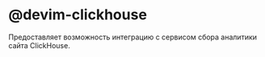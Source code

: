 # @devim-clickhouse

Предоставляет возможность интеграцию с сервисом сбора аналитики сайта ClickHouse.
